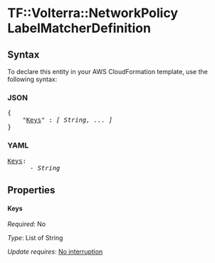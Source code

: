 # TF::Volterra::NetworkPolicy LabelMatcherDefinition

## Syntax

To declare this entity in your AWS CloudFormation template, use the following syntax:

### JSON

<pre>
{
    "<a href="#keys" title="Keys">Keys</a>" : <i>[ String, ... ]</i>
}
</pre>

### YAML

<pre>
<a href="#keys" title="Keys">Keys</a>: <i>
      - String</i>
</pre>

## Properties

#### Keys

_Required_: No

_Type_: List of String

_Update requires_: [No interruption](https://docs.aws.amazon.com/AWSCloudFormation/latest/UserGuide/using-cfn-updating-stacks-update-behaviors.html#update-no-interrupt)

